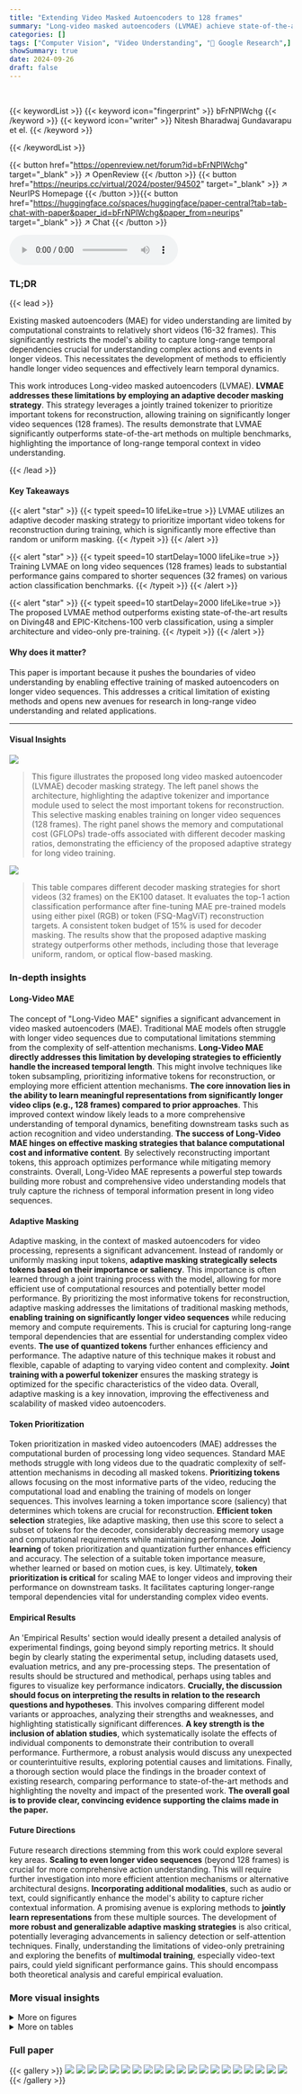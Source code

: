 ```yaml
---
title: "Extending Video Masked Autoencoders to 128 frames"
summary: "Long-video masked autoencoders (LVMAE) achieve state-of-the-art performance by using an adaptive masking strategy that prioritizes important video tokens, enabling efficient training on 128 frames."
categories: []
tags: ["Computer Vision", "Video Understanding", "🏢 Google Research",]
showSummary: true
date: 2024-09-26
draft: false
---
```


<br>

{{< keywordList >}}
{{< keyword icon="fingerprint" >}} bFrNPlWchg {{< /keyword >}}
{{< keyword icon="writer" >}} Nitesh Bharadwaj Gundavarapu et el. {{< /keyword >}}
 
{{< /keywordList >}}

{{< button href="https://openreview.net/forum?id=bFrNPlWchg" target="_blank" >}}
↗ OpenReview
{{< /button >}}
{{< button href="https://neurips.cc/virtual/2024/poster/94502" target="_blank" >}}
↗ NeurIPS Homepage
{{< /button >}}{{< button href="https://huggingface.co/spaces/huggingface/paper-central?tab=tab-chat-with-paper&paper_id=bFrNPlWchg&paper_from=neurips" target="_blank" >}}
↗ Chat
{{< /button >}}



<audio controls>
    <source src="https://ai-paper-reviewer.com/bFrNPlWchg/podcast.wav" type="audio/wav">
    Your browser does not support the audio element.
</audio>


### TL;DR


{{< lead >}}

Existing masked autoencoders (MAE) for video understanding are limited by computational constraints to relatively short videos (16-32 frames). This significantly restricts the model's ability to capture long-range temporal dependencies crucial for understanding complex actions and events in longer videos.  This necessitates the development of methods to efficiently handle longer video sequences and effectively learn temporal dynamics.  



This work introduces Long-video masked autoencoders (LVMAE). **LVMAE addresses these limitations by employing an adaptive decoder masking strategy**. This strategy leverages a jointly trained tokenizer to prioritize important tokens for reconstruction, allowing training on significantly longer video sequences (128 frames). The results demonstrate that LVMAE significantly outperforms state-of-the-art methods on multiple benchmarks, highlighting the importance of long-range temporal context in video understanding.

{{< /lead >}}


#### Key Takeaways

{{< alert "star" >}}
{{< typeit speed=10 lifeLike=true >}} LVMAE utilizes an adaptive decoder masking strategy to prioritize important video tokens for reconstruction during training, which is significantly more effective than random or uniform masking. {{< /typeit >}}
{{< /alert >}}

{{< alert "star" >}}
{{< typeit speed=10 startDelay=1000 lifeLike=true >}} Training LVMAE on long video sequences (128 frames) leads to substantial performance gains compared to shorter sequences (32 frames) on various action classification benchmarks. {{< /typeit >}}
{{< /alert >}}

{{< alert "star" >}}
{{< typeit speed=10 startDelay=2000 lifeLike=true >}} The proposed LVMAE method outperforms existing state-of-the-art results on Diving48 and EPIC-Kitchens-100 verb classification, using a simpler architecture and video-only pre-training. {{< /typeit >}}
{{< /alert >}}

#### Why does it matter?
This paper is important because it pushes the boundaries of video understanding by enabling effective training of masked autoencoders on longer video sequences. This addresses a critical limitation of existing methods and opens new avenues for research in long-range video understanding and related applications.

------
#### Visual Insights



![](https://ai-paper-reviewer.com/bFrNPlWchg/figures_1_1.jpg)

> This figure illustrates the proposed long video masked autoencoder (LVMAE) decoder masking strategy. The left panel shows the architecture, highlighting the adaptive tokenizer and importance module used to select the most important tokens for reconstruction. This selective masking enables training on longer video sequences (128 frames). The right panel shows the memory and computational cost (GFLOPs) trade-offs associated with different decoder masking ratios, demonstrating the efficiency of the proposed adaptive strategy for long video training.





![](https://ai-paper-reviewer.com/bFrNPlWchg/tables_6_1.jpg)

> This table compares different decoder masking strategies for short videos (32 frames) on the EK100 dataset.  It evaluates the top-1 action classification performance after fine-tuning MAE pre-trained models using either pixel (RGB) or token (FSQ-MagViT) reconstruction targets.  A consistent token budget of 15% is used for decoder masking. The results show that the proposed adaptive masking strategy outperforms other methods, including those that leverage uniform, random, or optical flow-based masking.





### In-depth insights


#### Long-Video MAE
The concept of "Long-Video MAE" signifies a significant advancement in video masked autoencoders (MAE).  Traditional MAE models often struggle with longer video sequences due to computational limitations stemming from the complexity of self-attention mechanisms.  **Long-Video MAE directly addresses this limitation by developing strategies to efficiently handle the increased temporal length**. This might involve techniques like token subsampling, prioritizing informative tokens for reconstruction, or employing more efficient attention mechanisms.  **The core innovation lies in the ability to learn meaningful representations from significantly longer video clips (e.g., 128 frames) compared to prior approaches**. This improved context window likely leads to a more comprehensive understanding of temporal dynamics, benefiting downstream tasks such as action recognition and video understanding.  **The success of Long-Video MAE hinges on effective masking strategies that balance computational cost and informative content**.  By selectively reconstructing important tokens, this approach optimizes performance while mitigating memory constraints.  Overall, Long-Video MAE represents a powerful step towards building more robust and comprehensive video understanding models that truly capture the richness of temporal information present in long video sequences.

#### Adaptive Masking
Adaptive masking, in the context of masked autoencoders for video processing, represents a significant advancement.  Instead of randomly or uniformly masking input tokens, **adaptive masking strategically selects tokens based on their importance or saliency**. This importance is often learned through a joint training process with the model, allowing for more efficient use of computational resources and potentially better model performance. By prioritizing the most informative tokens for reconstruction, adaptive masking addresses the limitations of traditional masking methods, **enabling training on significantly longer video sequences** while reducing memory and compute requirements. This is crucial for capturing long-range temporal dependencies that are essential for understanding complex video events.  **The use of quantized tokens** further enhances efficiency and performance. The adaptive nature of this technique makes it robust and flexible, capable of adapting to varying video content and complexity. **Joint training with a powerful tokenizer** ensures the masking strategy is optimized for the specific characteristics of the video data. Overall, adaptive masking is a key innovation, improving the effectiveness and scalability of masked video autoencoders.

#### Token Prioritization
Token prioritization in masked video autoencoders (MAE) addresses the computational burden of processing long video sequences.  Standard MAE methods struggle with long videos due to the quadratic complexity of self-attention mechanisms in decoding all masked tokens. **Prioritizing tokens** allows focusing on the most informative parts of the video, reducing the computational load and enabling the training of models on longer sequences.  This involves learning a token importance score (saliency) that determines which tokens are crucial for reconstruction.  **Efficient token selection** strategies, like adaptive masking, then use this score to select a subset of tokens for the decoder, considerably decreasing memory usage and computational requirements while maintaining performance.  **Joint learning** of token prioritization and quantization further enhances efficiency and accuracy. The selection of a suitable token importance measure, whether learned or based on motion cues, is key. Ultimately, **token prioritization is critical** for scaling MAE to longer videos and improving their performance on downstream tasks. It facilitates capturing longer-range temporal dependencies vital for understanding complex video events.

#### Empirical Results
An 'Empirical Results' section would ideally present a detailed analysis of experimental findings, going beyond simply reporting metrics.  It should begin by clearly stating the experimental setup, including datasets used, evaluation metrics, and any pre-processing steps.  The presentation of results should be structured and methodical, perhaps using tables and figures to visualize key performance indicators. **Crucially, the discussion should focus on interpreting the results in relation to the research questions and hypotheses**.  This involves comparing different model variants or approaches, analyzing their strengths and weaknesses, and highlighting statistically significant differences.  **A key strength is the inclusion of ablation studies**, which systematically isolate the effects of individual components to demonstrate their contribution to overall performance.  Furthermore, a robust analysis would discuss any unexpected or counterintuitive results, exploring potential causes and limitations.   Finally, a thorough section would place the findings in the broader context of existing research, comparing performance to state-of-the-art methods and highlighting the novelty and impact of the presented work. **The overall goal is to provide clear, convincing evidence supporting the claims made in the paper.**

#### Future Directions
Future research directions stemming from this work could explore several key areas.  **Scaling to even longer video sequences** (beyond 128 frames) is crucial for more comprehensive action understanding.  This will require further investigation into more efficient attention mechanisms or alternative architectural designs.  **Incorporating additional modalities**, such as audio or text, could significantly enhance the model's ability to capture richer contextual information.  A promising avenue is exploring methods to **jointly learn representations** from these multiple sources.  The development of **more robust and generalizable adaptive masking strategies** is also critical, potentially leveraging advancements in saliency detection or self-attention techniques.   Finally, understanding the limitations of video-only pretraining and exploring the benefits of **multimodal training**, especially video-text pairs, could yield significant performance gains. This should encompass both theoretical analysis and careful empirical evaluation.


### More visual insights

<details>
<summary>More on figures
</summary>


![](https://ai-paper-reviewer.com/bFrNPlWchg/figures_4_1.jpg)

> This figure illustrates the training process of the Adaptive FSQ-MagViT tokenizer.  The tokenizer, a combination of a MAGVIT encoder and a CNN-based token scorer, assigns importance scores to video tokens. A differentiable top-k selection layer then chooses the most important tokens. During training, the less important tokens are masked (set to zero), and the MAGVIT decoder reconstructs the video from the remaining tokens and the learned importance scores. After training, this tokenizer is frozen and used to generate target tokens for the video MAE pre-training phase.


![](https://ai-paper-reviewer.com/bFrNPlWchg/figures_17_1.jpg)

> This figure shows how the adaptive tokenizer selects tokens for a video masked autoencoder. The top row displays the original video frames. The bottom row displays the selected tokens after the adaptive tokenizer has processed the video.  The masked areas of the video are represented as black.  The figure demonstrates that the tokenizer focuses on the most important parts of the video for reconstruction, rather than randomly selecting tokens.


![](https://ai-paper-reviewer.com/bFrNPlWchg/figures_18_1.jpg)

> This figure compares different token selection strategies for video masked autoencoders.  It shows how flow-based methods struggle with background motion, while random masking fails to focus on important parts of the video. The authors' adaptive method (ours) highlights the relevant changes in the video sequence. This visualizes the benefits of their proposed content-dependent masking.


</details>




<details>
<summary>More on tables
</summary>


![](https://ai-paper-reviewer.com/bFrNPlWchg/tables_7_1.jpg)
> This table compares the performance of the proposed long-video masked autoencoder (LVMAE) model with different pre-training strategies on two datasets (EK100 and D48).  It shows the top-1 action classification accuracy after fine-tuning models pretrained using either 128 frames or 32 frames. The table highlights that using 128-frame pre-training with the adaptive decoder masking strategy leads to significantly better results compared to the short video counterparts, demonstrating the effectiveness of the LVMAE approach on long-range video understanding.  Note that the fine-tuning stage also uses different frame numbers according to the pre-training setting.

![](https://ai-paper-reviewer.com/bFrNPlWchg/tables_8_1.jpg)
> This table compares the proposed LVMAE model's performance with other state-of-the-art models on EPIC-Kitchens-100 and Diving48 datasets.  It highlights that many SOTA models utilize additional labeled data or specialized architectures during pre-training, whereas LVMAE achieves competitive results using only unlabeled video data and a standard ViT architecture.  The table showcases the action, verb, and noun classification accuracy of each model, demonstrating LVMAE's strong performance, particularly on verb classification.

![](https://ai-paper-reviewer.com/bFrNPlWchg/tables_8_2.jpg)
> This table compares the proposed LVMAE model's performance with other state-of-the-art models on EPIC-Kitchens-100 and Diving48 datasets.  It highlights that many SOTA models leverage additional labeled data or specialized architectures, while LVMAE achieves competitive results using a simpler architecture and video-only pre-training.

![](https://ai-paper-reviewer.com/bFrNPlWchg/tables_9_1.jpg)
> This table compares different decoder masking strategies on short videos (32 frames) for the EK100 dataset.  It shows the top-1 action classification accuracy after fine-tuning MAE models pretrained with either pixel (RGB) or token (FSQ-MagViT) reconstruction targets.  A consistent 15% token budget was used for decoder masking.  The results demonstrate that the proposed adaptive decoder masking scheme outperforms other methods, including content-agnostic (uniform, random) and content-informed (optical flow, EVEREST) approaches, even with a significantly reduced token budget.

![](https://ai-paper-reviewer.com/bFrNPlWchg/tables_9_2.jpg)
> This table compares different decoder masking strategies for short videos (32 frames) on the EK100 dataset.  The experiment uses two reconstruction targets: RGB pixels and FSQ-MagViT tokens. The token budget is consistently set to 15%.  The table shows that the proposed 'Adaptive' masking strategy outperforms other methods, including uniform, random, and optical flow-based masking, even when the latter methods leverage content information.  The results highlight the efficacy of the adaptive masking approach in improving fine-tuning performance on a single temporal crop.

![](https://ai-paper-reviewer.com/bFrNPlWchg/tables_9_3.jpg)
> This table shows the ablation study on the number of frames used for training the model. The experiment uses the adaptive masking strategy and FSQ-MagViT tokens as reconstruction targets. The results show that increasing the number of frames from 16 to 32 to 64 improves the performance significantly, but the improvement diminishes when moving from 64 to 128 frames, suggesting diminishing returns for longer video contexts.

![](https://ai-paper-reviewer.com/bFrNPlWchg/tables_9_4.jpg)
> This table compares the performance of different decoder masking strategies when training a Masked Autoencoder (MAE) model on long videos (128 frames).  It shows the top-1 accuracy achieved on downstream action classification tasks (EK100 and D48) after fine-tuning the model pretrained with different masking schemes (None, Adaptive, etc.).  The table highlights that the adaptive masking strategy, which selects important tokens for reconstruction, enables efficient training on long videos and outperforms other methods.

![](https://ai-paper-reviewer.com/bFrNPlWchg/tables_9_5.jpg)
> This table compares the performance of the proposed LVMAE model against the state-of-the-art (SOTA) methods on the EPIC-Kitchens-100 Verbs benchmark.  It focuses specifically on the performance across different video lengths (0-4s, 4-8s, 8-16s, 16-32s, >32s) to highlight the model's capability of handling long-range temporal dependencies. The relative difference column indicates the percentage improvement of LVMAE over the Avion model for each length category. This demonstrates the effectiveness of LVMAE in handling longer videos.

![](https://ai-paper-reviewer.com/bFrNPlWchg/tables_14_1.jpg)
> This table compares the performance of two different quantization methods (LFQ and FSQ) with varying codebook sizes on the Kinetics600 benchmark.  It shows PSNR (Peak Signal-to-Noise Ratio), FVD (Fréchet Video Distance), and top-1 accuracy on the EPIC-Kitchens-100 dataset for MAE models trained using each quantizer. This helps determine which quantizer and codebook size performs best for video masked autoencoder (MAE) model training.

![](https://ai-paper-reviewer.com/bFrNPlWchg/tables_14_2.jpg)
> This table presents the results of experiments on the Something-Something-V2 dataset, which tests the model's ability to understand actions using different lengths of video clips.  The performance is measured using the top-1 accuracy metric, and the table shows how the performance changes as the number of frames used in the pre-training increases from 16 to 96. The decoder masking strategy and the FSQ-MagViT targets remain constant across different frame lengths.

![](https://ai-paper-reviewer.com/bFrNPlWchg/tables_15_1.jpg)
> This table compares the performance of the proposed LVMAE model against other state-of-the-art models on the FineGym288 benchmark.  FineGym288 is a video classification benchmark focusing on gymnastics, and it tests the ability to categorize multi-second sports action sequences consisting of fine-grained motion. The table shows that LVMAE achieves the highest per-video accuracy, outperforming existing methods.

![](https://ai-paper-reviewer.com/bFrNPlWchg/tables_15_2.jpg)
> This table presents the results of an ablation study on the decoder masking strategy. It shows how varying the decoder token budget affects the top-1 accuracy on the Diving48 dataset and the relative memory usage compared to the baseline (15% token budget). The results indicate that a 15% token budget yields the best performance, achieving a top-1 accuracy of 89.7 while maintaining reasonable memory consumption.

![](https://ai-paper-reviewer.com/bFrNPlWchg/tables_16_1.jpg)
> This table shows the results of an experiment designed to evaluate the impact of model size on the maximum number of frames that can be processed while maintaining a fixed memory budget.  Three different model sizes (Small, Base, Large) were used, each with varying computational complexity (GFLOPs). The table demonstrates that larger models achieve higher accuracy but are limited to processing fewer frames due to memory constraints. The experiment was performed on the EPIC-Kitchens-100 dataset.

![](https://ai-paper-reviewer.com/bFrNPlWchg/tables_16_2.jpg)
> This table details the hyperparameters and architecture used for training the adaptive tokenizer model.  It includes information about the number of frames, spatial resolution, model size, channel multipliers, latent shape, vocabulary size, embedding dimension, top-k selection, batch size, learning rate schedule, optimizer, loss functions, and other relevant training details. This tokenizer plays a crucial role in the adaptive masking strategy of the proposed method.

![](https://ai-paper-reviewer.com/bFrNPlWchg/tables_17_1.jpg)
> This table details the model architecture and training hyperparameters used in the experiments. It shows the configuration for both pre-training and fine-tuning stages, specifying the model type (ViT-B), number of layers, heads, MLP dimension, input and output shapes, optimizer, learning rate schedule, augmentation techniques, batch size, label smoothing, and dropout rate for both the encoder and decoder.  The table also indicates the type of target used for the pre-training stage (pixels or tokens).  The differences in hyperparameters between the pre-training and fine-tuning phases highlight the adaptation strategy employed during the downstream task.

</details>




### Full paper

{{< gallery >}}
<img src="https://ai-paper-reviewer.com/bFrNPlWchg/1.png" class="grid-w50 md:grid-w33 xl:grid-w25" />
<img src="https://ai-paper-reviewer.com/bFrNPlWchg/2.png" class="grid-w50 md:grid-w33 xl:grid-w25" />
<img src="https://ai-paper-reviewer.com/bFrNPlWchg/3.png" class="grid-w50 md:grid-w33 xl:grid-w25" />
<img src="https://ai-paper-reviewer.com/bFrNPlWchg/4.png" class="grid-w50 md:grid-w33 xl:grid-w25" />
<img src="https://ai-paper-reviewer.com/bFrNPlWchg/5.png" class="grid-w50 md:grid-w33 xl:grid-w25" />
<img src="https://ai-paper-reviewer.com/bFrNPlWchg/6.png" class="grid-w50 md:grid-w33 xl:grid-w25" />
<img src="https://ai-paper-reviewer.com/bFrNPlWchg/7.png" class="grid-w50 md:grid-w33 xl:grid-w25" />
<img src="https://ai-paper-reviewer.com/bFrNPlWchg/8.png" class="grid-w50 md:grid-w33 xl:grid-w25" />
<img src="https://ai-paper-reviewer.com/bFrNPlWchg/9.png" class="grid-w50 md:grid-w33 xl:grid-w25" />
<img src="https://ai-paper-reviewer.com/bFrNPlWchg/10.png" class="grid-w50 md:grid-w33 xl:grid-w25" />
<img src="https://ai-paper-reviewer.com/bFrNPlWchg/11.png" class="grid-w50 md:grid-w33 xl:grid-w25" />
<img src="https://ai-paper-reviewer.com/bFrNPlWchg/12.png" class="grid-w50 md:grid-w33 xl:grid-w25" />
<img src="https://ai-paper-reviewer.com/bFrNPlWchg/13.png" class="grid-w50 md:grid-w33 xl:grid-w25" />
<img src="https://ai-paper-reviewer.com/bFrNPlWchg/14.png" class="grid-w50 md:grid-w33 xl:grid-w25" />
<img src="https://ai-paper-reviewer.com/bFrNPlWchg/15.png" class="grid-w50 md:grid-w33 xl:grid-w25" />
<img src="https://ai-paper-reviewer.com/bFrNPlWchg/16.png" class="grid-w50 md:grid-w33 xl:grid-w25" />
<img src="https://ai-paper-reviewer.com/bFrNPlWchg/17.png" class="grid-w50 md:grid-w33 xl:grid-w25" />
<img src="https://ai-paper-reviewer.com/bFrNPlWchg/18.png" class="grid-w50 md:grid-w33 xl:grid-w25" />
<img src="https://ai-paper-reviewer.com/bFrNPlWchg/19.png" class="grid-w50 md:grid-w33 xl:grid-w25" />
<img src="https://ai-paper-reviewer.com/bFrNPlWchg/20.png" class="grid-w50 md:grid-w33 xl:grid-w25" />
{{< /gallery >}}